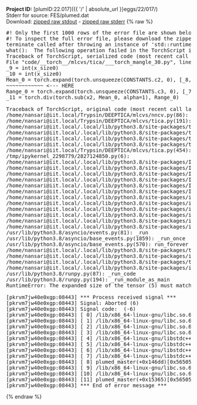 **Project ID:** [plumID:22.017]({{ '/' | absolute_url }}eggs/22/017/)  
Stderr for source:  FES/plumed.dat   
Download: [zipped raw stdout](plumed.dat.plumed_master.stdout.txt.zip) - [zipped raw stderr](plumed.dat.plumed_master.stderr.txt.zip) 
{% raw %}
<pre>
#! Only the first 1000 rows of the error file are shown below
#! To inspect the full error file, please download the zipped raw stderr file above
terminate called after throwing an instance of 'std::runtime_error'
what():  The following operation failed in the TorchScript interpreter.
Traceback of TorchScript, serialized code (most recent call last):
File "code/__torch__/mlcvs/tica/___torch_mangle_30.py", line 30, in forward
_9 = int(x_size0)
_10 = int(x_size0)
Mean_0 = torch.expand(torch.unsqueeze(CONSTANTS.c2, 0), [_8, _10], implicit=False)
~~~~~~~~~~~~ <--- HERE
Range_0 = torch.expand(torch.unsqueeze(CONSTANTS.c3, 0), [_7, _9], implicit=False)
_11 = torch.div(torch.sub(x2, Mean_0, alpha=1), Range_0)

Traceback of TorchScript, original code (most recent call last):
/home/nansari@iit.local/Trypsin/DEEPTICA/mlcvs/nncv.py(86): _normalize
/home/nansari@iit.local/Trypsin/DEEPTICA/mlcvs/tica.py(191): forward
/home/nansari@iit.local/.local/lib/python3.8/site-packages/torch/nn/modules/module.py(534): _slow_forward
/home/nansari@iit.local/.local/lib/python3.8/site-packages/torch/nn/modules/module.py(548): __call__
/home/nansari@iit.local/.local/lib/python3.8/site-packages/torch/jit/__init__.py(1027): trace_module
/home/nansari@iit.local/.local/lib/python3.8/site-packages/torch/jit/__init__.py(873): trace
/home/nansari@iit.local/Trypsin/DEEPTICA/mlcvs/tica.py(454): export
/tmp/ipykernel_2298779/2827124850.py(6): <module>
/home/nansari@iit.local/.local/lib/python3.8/site-packages/IPython/core/interactiveshell.py(3251): run_code
/home/nansari@iit.local/.local/lib/python3.8/site-packages/IPython/core/interactiveshell.py(3191): run_ast_nodes
/home/nansari@iit.local/.local/lib/python3.8/site-packages/IPython/core/interactiveshell.py(3012): run_cell_async
/home/nansari@iit.local/.local/lib/python3.8/site-packages/IPython/core/async_helpers.py(129): _pseudo_sync_runner
/home/nansari@iit.local/.local/lib/python3.8/site-packages/IPython/core/interactiveshell.py(2814): _run_cell
/home/nansari@iit.local/.local/lib/python3.8/site-packages/IPython/core/interactiveshell.py(2768): run_cell
/home/nansari@iit.local/.local/lib/python3.8/site-packages/ipykernel/zmqshell.py(532): run_cell
/home/nansari@iit.local/.local/lib/python3.8/site-packages/ipykernel/ipkernel.py(353): do_execute
/home/nansari@iit.local/.local/lib/python3.8/site-packages/ipykernel/kernelbase.py(652): execute_request
/home/nansari@iit.local/.local/lib/python3.8/site-packages/ipykernel/kernelbase.py(357): dispatch_shell
/home/nansari@iit.local/.local/lib/python3.8/site-packages/ipykernel/kernelbase.py(450): process_one
/home/nansari@iit.local/.local/lib/python3.8/site-packages/ipykernel/kernelbase.py(461): dispatch_queue
/usr/lib/python3.8/asyncio/events.py(81): _run
/usr/lib/python3.8/asyncio/base_events.py(1859): _run_once
/usr/lib/python3.8/asyncio/base_events.py(570): run_forever
/home/nansari@iit.local/.local/lib/python3.8/site-packages/tornado/platform/asyncio.py(199): start
/home/nansari@iit.local/.local/lib/python3.8/site-packages/ipykernel/kernelapp.py(677): start
/home/nansari@iit.local/.local/lib/python3.8/site-packages/traitlets/config/application.py(846): launch_instance
/home/nansari@iit.local/.local/lib/python3.8/site-packages/ipykernel_launcher.py(16): <module>
/usr/lib/python3.8/runpy.py(87): _run_code
/usr/lib/python3.8/runpy.py(194): _run_module_as_main
RuntimeError: The expanded size of the tensor (5) must match the existing size (3) at non-singleton dimension 1.  Target sizes: [18, 5].  Tensor sizes: [1, 3]

[pkrvm7jw40e0xgp:08443] *** Process received signal ***
[pkrvm7jw40e0xgp:08443] Signal: Aborted (6)
[pkrvm7jw40e0xgp:08443] Signal code:  (-6)
[pkrvm7jw40e0xgp:08443] [ 0] /lib/x86_64-linux-gnu/libc.so.6(+0x45330)[0x7f29d1e45330]
[pkrvm7jw40e0xgp:08443] [ 1] /lib/x86_64-linux-gnu/libc.so.6(pthread_kill+0x11c)[0x7f29d1e9eb2c]
[pkrvm7jw40e0xgp:08443] [ 2] /lib/x86_64-linux-gnu/libc.so.6(gsignal+0x1e)[0x7f29d1e4527e]
[pkrvm7jw40e0xgp:08443] [ 3] /lib/x86_64-linux-gnu/libc.so.6(abort+0xdf)[0x7f29d1e288ff]
[pkrvm7jw40e0xgp:08443] [ 4] /lib/x86_64-linux-gnu/libstdc++.so.6(+0xa5ff5)[0x7f29d22a5ff5]
[pkrvm7jw40e0xgp:08443] [ 5] /lib/x86_64-linux-gnu/libstdc++.so.6(+0xbb0da)[0x7f29d22bb0da]
[pkrvm7jw40e0xgp:08443] [ 6] /lib/x86_64-linux-gnu/libstdc++.so.6(_ZSt10unexpectedv+0x0)[0x7f29d22a5a55]
[pkrvm7jw40e0xgp:08443] [ 7] /lib/x86_64-linux-gnu/libstdc++.so.6(+0xa5a6f)[0x7f29d22a5a6f]
[pkrvm7jw40e0xgp:08443] [ 8] plumed_master(+0x146dd)[0x56505ef366dd]
[pkrvm7jw40e0xgp:08443] [ 9] /lib/x86_64-linux-gnu/libc.so.6(+0x2a1ca)[0x7f29d1e2a1ca]
[pkrvm7jw40e0xgp:08443] [10] /lib/x86_64-linux-gnu/libc.so.6(__libc_start_main+0x8b)[0x7f29d1e2a28b]
[pkrvm7jw40e0xgp:08443] [11] plumed_master(+0x15365)[0x56505ef37365]
[pkrvm7jw40e0xgp:08443] *** End of error message ***
</pre>
{% endraw %}
